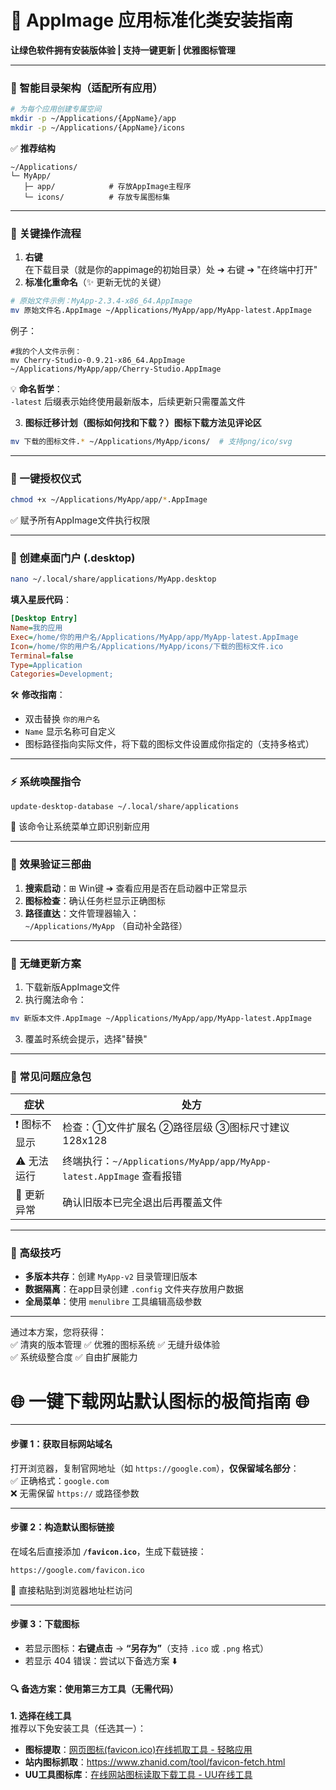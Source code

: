 # 🌱 AppImage 应用标准化类安装指南

**让绿色软件拥有安装版体验 | 支持一键更新 | 优雅图标管理**

---

### 📂 智能目录架构（适配所有应用）

```bash
# 为每个应用创建专属空间
mkdir -p ~/Applications/{AppName}/app
mkdir -p ~/Applications/{AppName}/icons
```

✅ **推荐结构**

```
~/Applications/
└─ MyApp/
   ├─ app/            # 存放AppImage主程序
   └─ icons/          # 存放专属图标集
```

---

### 🚩 关键操作流程

1. **右键**  
   在下载目录（就是你的appimage的初始目录）处 ➔ 右键 ➔ "在终端中打开"
2. **标准化重命名**（✨ 更新无忧的关键）

```bash
# 原始文件示例：MyApp-2.3.4-x86_64.AppImage
mv 原始文件名.AppImage ~/Applications/MyApp/app/MyApp-latest.AppImage
```

例子：

```
#我的个人文件示例：
mv Cherry-Studio-0.9.21-x86_64.AppImage ~/Applications/MyApp/app/Cherry-Studio.AppImage
```

💡 **命名哲学**：  
`-latest` 后缀表示始终使用最新版本，后续更新只需覆盖文件

3. **图标迁移计划（图标如何找和下载？）图标下载方法见评论区**

```bash
mv 下载的图标文件.* ~/Applications/MyApp/icons/  # 支持png/ico/svg
```

---

### 🔐 一键授权仪式

```bash
chmod +x ~/Applications/MyApp/app/*.AppImage
```

✅ 赋予所有AppImage文件执行权限

---

### 🎨 创建桌面门户 (.desktop)

```bash
nano ~/.local/share/applications/MyApp.desktop
```

**填入星辰代码**：

```ini
[Desktop Entry]
Name=我的应用
Exec=/home/你的用户名/Applications/MyApp/app/MyApp-latest.AppImage
Icon=/home/你的用户名/Applications/MyApp/icons/下载的图标文件.ico
Terminal=false
Type=Application
Categories=Development;
```

🛠️ **修改指南**：

- 双击替换 `你的用户名`
- `Name` 显示名称可自定义
- 图标路径指向实际文件，将下载的图标文件设置成你指定的（支持多格式）

---

### ⚡ 系统唤醒指令

```bash
update-desktop-database ~/.local/share/applications
```

🌌 该命令让系统菜单立即识别新应用

---

### 🧪 效果验证三部曲

1. **搜索启动**：⊞ Win键 ➔ 查看应用是否在启动器中正常显示
2. **图标检查**：确认任务栏显示正确图标
3. **路径直达**：文件管理器输入：  
   `~/Applications/MyApp` （自动补全路径）

---

### 🔄 无缝更新方案

1. 下载新版AppImage文件
2. 执行魔法命令：

```bash
mv 新版本文件.AppImage ~/Applications/MyApp/app/MyApp-latest.AppImage
```

3. 覆盖时系统会提示，选择"替换"

---

### 🚨 常见问题应急包

| 症状      | 处方                                                         |
| ------- | ---------------------------------------------------------- |
| ❗ 图标不显示 | 检查：①文件扩展名 ②路径层级 ③图标尺寸建议 128x128                            |
| ⚠️ 无法运行 | 终端执行：`~/Applications/MyApp/app/MyApp-latest.AppImage` 查看报错 |
| 🔄 更新异常 | 确认旧版本已完全退出后再覆盖文件                                           |

---

### 🌟 高级技巧

- **多版本共存**：创建 `MyApp-v2` 目录管理旧版本
- **数据隔离**：在app目录创建 `.config` 文件夹存放用户数据
- **全局菜单**：使用 `menulibre` 工具编辑高级参数

---

通过本方案，您将获得：  
✅ 清爽的版本管理 ✅ 优雅的图标系统 ✅ 无缝升级体验  
✅ 系统级整合度 ✅ 自由扩展能力

# 🌐 一键下载网站默认图标的极简指南 🌐

---

#### 步骤 1：获取目标网站域名

打开浏览器，复制官网地址（如 `https://google.com`），**仅保留域名部分**：  
✅ 正确格式：`google.com`  
❌ 无需保留 `https://` 或路径参数

---

#### 步骤 2：构造默认图标链接

在域名后直接添加 **`/favicon.ico`**，生成下载链接：

```
https://google.com/favicon.ico
```

📌 直接粘贴到浏览器地址栏访问

---

#### 步骤 3：下载图标

- 若显示图标：**右键点击** → **“另存为”**（支持 `.ico` 或 `.png` 格式）
- 若显示 404 错误：尝试以下备选方案 ⬇️

#### 🔍 备选方案：使用第三方工具（无需代码）

**1. 选择在线工具**  
推荐以下免安装工具（任选其一）：

- **图标提取**：[网页图标(favicon.ico)在线抓取工具 - 轻略应用](https://gonglue.qinggl.com/app/img/icon.jsp)
- **站内图标抓取**：https://www.zhanid.com/tool/favicon-fetch.html
- **UU工具图标库**：[在线网站图标读取下载工具 - UU在线工具](https://uutool.cn/web-icon/)
